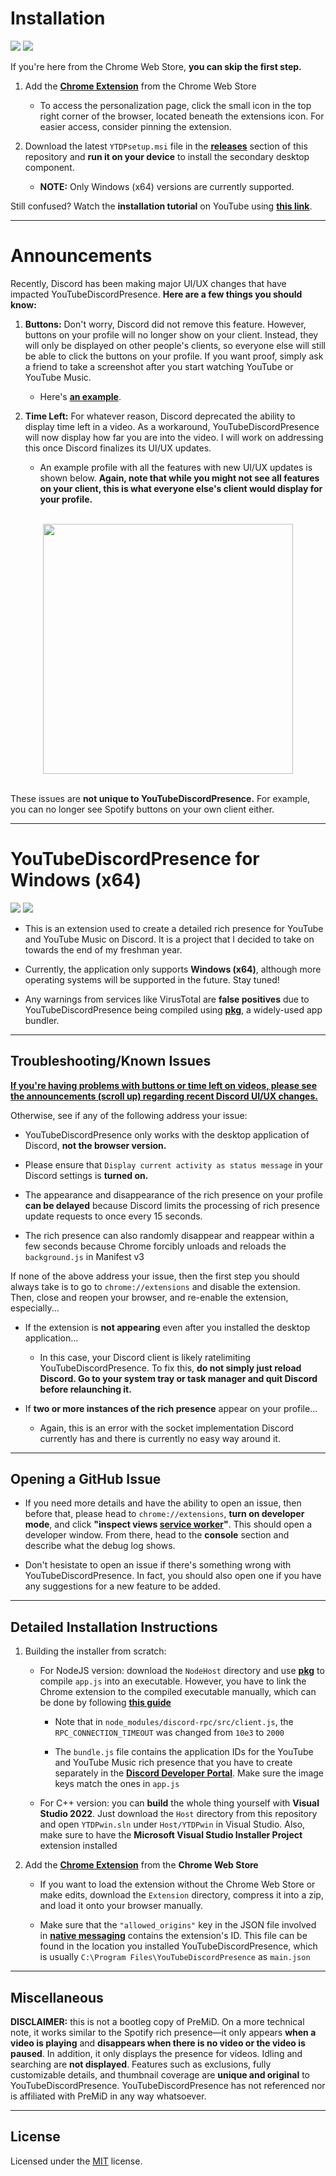 # Installation

<p align="left">
    <a href="https://chrome.google.com/webstore/detail/youtubediscordpresence/hnmeidgkfcbpjjjpmjmpehjdljlaeaaa" alt="Chrome Extension">
        <img src="https://img.shields.io/badge/Chrome%20Web%20Store-6%2C000%2B%20Users-critical" /></a>
    <a href="https://chrome.google.com/webstore/detail/youtubediscordpresence/hnmeidgkfcbpjjjpmjmpehjdljlaeaaa" alt="Category: Social & Communication">
        <img src="https://img.shields.io/badge/Total%20Installs-24%2C000%2B-blue" /></a>
</p>

If you're here from the Chrome Web Store, **you can skip the first step.**

1. Add the [<ins>**Chrome Extension**</ins>](https://chrome.google.com/webstore/detail/youtubediscordpresence/hnmeidgkfcbpjjjpmjmpehjdljlaeaaa) from the Chrome Web Store

   - To access the personalization page, click the small icon in the top right corner of the browser, located beneath the extensions icon. For easier access, consider pinning the extension.

2. Download the latest `YTDPsetup.msi` file in the [**<ins>releases</ins>**](https://github.com/XFG16/YouTubeDiscordPresence/releases/tag/1.4.2) section of this repository and **run it on your device** to install the secondary desktop component.

   - **NOTE:** Only Windows (x64) versions are currently supported.

Still confused? Watch the **installation tutorial** on YouTube using [**<ins>this link</ins>**](https://www.youtube.com/watch?v=BWPNqPGFyL4).

---

# Announcements

Recently, Discord has been making major UI/UX changes that have impacted YouTubeDiscordPresence. **Here are a few things you should know:**

1. **Buttons:** Don't worry, Discord did not remove this feature. However, buttons on your profile will no longer show on your client. Instead, they will only be displayed on other people's clients, so everyone else will still be able to click the buttons on your profile. If you want proof, simply ask a friend to take a screenshot after you start watching YouTube or YouTube Music.

    - Here's [**<ins>an example</ins>**](https://github.com/discordjs/RPC/issues/180#issuecomment-2313232518).

2. **Time Left:** For whatever reason, Discord deprecated the ability to display time left in a video. As a workaround, YouTubeDiscordPresence will now display how far you are into the video. I will work on addressing this once Discord finalizes its UI/UX updates.

    - An example profile with all the features with new UI/UX updates is shown below. **Again, note that while you might not see all features on your client, this is what everyone else's client would display for your profile.**

<br>

<div align="center">
  <img width="auto" height="400px" src="https://github.com/XFG16/YouTubeDiscordPresence/blob/main/Screenshots/newUiExample.png?raw=true">
</div>

<br>

These issues are **not unique to YouTubeDiscordPresence.** For example, you can no longer see Spotify buttons on your own client either.

---

# YouTubeDiscordPresence for Windows (x64)

<p align="left">
    <a href="https://chrome.google.com/webstore/detail/youtubediscordpresence/hnmeidgkfcbpjjjpmjmpehjdljlaeaaa" alt="Category: Social & Communication">
        <img src="https://img.shields.io/badge/Category-Social%20%26%20Communication-blueviolet" /></a>
    <a href="https://github.com/XFG16/YouTubeDiscordPresence#license" alt="MIT License">
        <img src="https://img.shields.io/badge/License-MIT-yellow" /></a>
</p>

- This is an extension used to create a detailed rich presence for YouTube and YouTube Music on Discord. It is a project that I decided to take on towards the end of my freshman year.

- Currently, the application only supports **Windows (x64)**, although more operating systems will be supported in the future. Stay tuned!

- Any warnings from services like VirusTotal are **false positives** due to YouTubeDiscordPresence being compiled using [**<ins>pkg</ins>**](https://github.com/vercel/pkg), a widely-used app bundler.

---

## Troubleshooting/Known Issues

**<ins>If you're having problems with buttons or time left on videos, please see the announcements (scroll up) regarding recent Discord UI/UX changes.</ins>**

Otherwise, see if any of the following address your issue:

- YouTubeDiscordPresence only works with the desktop application of Discord, **not the browser version.**

- Please ensure that `Display current activity as status message` in your Discord settings is **turned on.**

- The appearance and disappearance of the rich presence on your profile **can be delayed** because Discord limits the processing of rich presence update requests to once every 15 seconds.

- The rich presence can also randomly disappear and reappear within a few seconds because Chrome forcibly unloads and reloads the `background.js` in Manifest v3

If none of the above address your issue, then the first step you should always take is to go to `chrome://extensions` and disable the extension. Then, close and reopen your browser, and re-enable the extension, especially...

- If the extension is **not appearing** even after you installed the desktop application...

  - In this case, your Discord client is likely ratelimiting YouTubeDiscordPresence. To fix this, **do not simply just reload Discord. Go to your system tray or task manager and quit Discord before relaunching it.**

- If **two or more instances of the rich presence** appear on your profile...

  - Again, this is an error with the socket implementation Discord currently has and there is currently no easy way around it.

---

## Opening a GitHub Issue

- If you need more details and have the ability to open an issue, then before that, please head to `chrome://extensions`, **turn on developer mode**, and click **"inspect views <ins>service worker</ins>"**. This should open a developer window. From there, head to the **console** section and describe what the debug log shows.

- Don't hesistate to open an issue if there's something wrong with YouTubeDiscordPresence. In fact, you should also open one if you have any suggestions for a new feature to be added.

---

## Detailed Installation Instructions

1. Building the installer from scratch:

   - For NodeJS version: download the `NodeHost` directory and use [**<ins>pkg</ins>**](https://github.com/vercel/pkg) to compile `app.js` into an executable. However, you have to link the Chrome extension to the compiled executable manually, which can be done by following [**<ins>this guide</ins>**](https://developer.chrome.com/docs/apps/nativeMessaging/)

     - Note that in `node_modules/discord-rpc/src/client.js`, the `RPC_CONNECTION_TIMEOUT` was changed from `10e3` to `2000`

     - The `bundle.js` file contains the application IDs for the YouTube and YouTube Music rich presence that you have to create separately in the [**Discord Developer Portal**](https://discord.com/developers/applications). Make sure the image keys match the ones in `app.js`

   - For C++ version: you can **build** the whole thing yourself with **Visual Studio 2022**. Just download the `Host` directory from this repository and open `YTDPwin.sln` under `Host/YTDPwin` in Visual Studio. Also, make sure to have the **Microsoft Visual Studio Installer Project** extension installed

2. Add the [<ins>**Chrome Extension**</ins>](https://chrome.google.com/webstore/detail/youtubediscordpresence/hnmeidgkfcbpjjjpmjmpehjdljlaeaaa) from the **Chrome Web Store**

   - If you want to load the extension without the Chrome Web Store or make edits, download the `Extension` directory, compress it into a zip, and load it onto your browser manually.

   - Make sure that the `"allowed_origins"` key in the JSON file involved in [**<ins>native messaging</ins>**](https://developer.chrome.com/docs/apps/nativeMessaging/) contains the extension's ID. This file can be found in the location you installed YouTubeDiscordPresence, which is usually `C:\Program Files\YouTubeDiscordPresence` as `main.json`

---

## Miscellaneous

**DISCLAIMER:** this is not a bootleg copy of PreMiD. On a more technical note, it works similar to the Spotify rich presence—it only appears **when a video is playing** and **disappears when there is no video or the video is paused**. In addition, it only displays the presence for videos. Idling and searching are **not displayed**. Features such as exclusions, fully customizable details, and thumbnail coverage are **unique and original** to YouTubeDiscordPresence. YouTubeDiscordPresence has not referenced nor is affiliated with PreMiD in any way whatsoever.

---

## License

Licensed under the [MIT](https://github.com/XFG16/YouTubeDiscordPresence/blob/main/LICENSE.txt) license.
